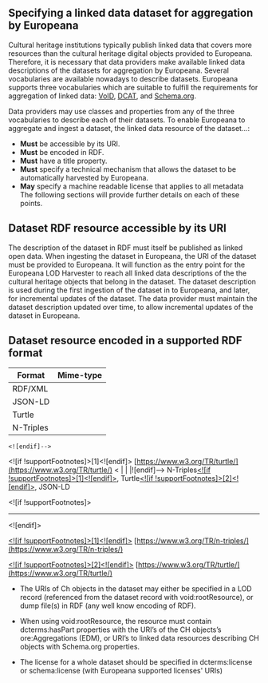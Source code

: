 ## Specifying a linked data dataset for aggregation  by Europeana

Cultural heritage institutions typically publish linked data that covers more resources than the cultural heritage digital objects provided to Europeana. Therefore, it is necessary that data providers make available linked data descriptions of the datasets for aggregation by Europeana.
Several vocabularies are available nowadays to describe datasets. Europeana supports three vocabularies which are suitable to fulfill the requirements for aggregation of linked data: [VoID](https://www.w3.org/TR/void/), [DCAT](https://www.w3.org/TR/vocab-dcat/), and [Schema.org](http://schema.org/Dataset).

Data providers may use classes and properties from any of the three vocabularies to describe each of their datasets. To enable Europeana to aggregate and ingest a dataset, the linked data resource of the dataset...:
 - **Must** be accessible by its URI.
 - **Must** be encoded in RDF.
 - **Must** have a title property.
 - **Must** specify a technical mechanism that allows the dataset to be automatically harvested by Europeana.
 - **May** specify a machine readable license that applies to all metadata  
The following sections will provide further details on each of these points.

## Dataset RDF resource accessible by its URI
The description of the dataset in RDF must itself be published as linked open data. 
When ingesting the dataset in Europeana, the URI of the dataset must be provided to Europeana. It will function as the entry point for the Europeana LOD Harvester to reach all linked data descriptions of the the cultural heritage objects that belong in the dataset. 
The dataset description is used during the first ingestion of the dataset in to Europeana, and later, for incremental updates of the dataset.
The data provider must maintain the dataset description updated over time, to allow incremental updates of the dataset in Europeana. 
## Dataset resource encoded in a supported RDF format

| Format | Mime-type |
|--|--|
| RDF/XML |  |
| JSON-LD |  |
| Turtle |  |
| N-Triples  |  |

    <![endif]-->



<![if !supportFootnotes]>[1]<![endif]> [https://www.w3.org/TR/turtle/](https://www.w3.org/TR/turtle/)
<
|  |  |![endif]--> N-Triples[<![if !supportFootnotes]>[1]<![endif]>](#_ftn1), Turtle[<![if !supportFootnotes]>[2]<![endif]>](#_ftn2), JSON-LD

<![if !supportFootnotes]>  

----------

<![endif]>

[<![if !supportFootnotes]>[1]<![endif]>](#_ftnref1) [https://www.w3.org/TR/n-triples/](https://www.w3.org/TR/n-triples/)

[<![if !supportFootnotes]>[2]<![endif]>](#_ftnref2) [https://www.w3.org/TR/turtle/](https://www.w3.org/TR/turtle/)
-   The URIs of Ch objects in the dataset may either be specified in a LOD record (referenced from the dataset record with void:rootResource), or dump file(s) in RDF (any well know encoding of RDF).
    
-   When using void:rootResource, the resource must contain dcterms:hasPart properties with the URI’s of the CH objects’s ore:Aggregations (EDM), or URI’s to linked data resources describing CH objects with Schema.org properties.
    
-   The license for a whole dataset should be specified in dcterms:license or schema:license (with Europeana supported licenses' URIs)
<!--stackedit_data:
eyJoaXN0b3J5IjpbNDIxNzM1MjIxLDE4MzU1NjI5OCwtMTI2OT
U4NzU5MywtMTQwNDY5MTE3MCwyMDY0MzIzODQ0LDE0Njg0MzA4
NjYsOTk3NTg0NjU4LDg5Mzk4ODEwOCwtMTQ5MDIwNzYyMSw3OT
cxMDUxMzMsMTY4Njc2NzAyXX0=
-->